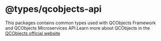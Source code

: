 # @types/qcobjects-api

This packages contains common types used with QCObjects Framework and QCObjects Microservices API
Learn more about QCObjects in the [QCObjects official website](https://qcobjects.dev)